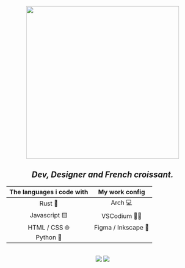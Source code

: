 <div align="center">

[<img width=400 src="https://kelbazz.github.io/assets/svg/loko_graph.svg">](https://kelbazz.github.io)
## _Dev, Designer and French croissant._

| The languages i code with |      My work config      |
|:-------------------------:|:------------------------:|
|          Rust 🦀          |         Arch 💻        |
|       Javascript 🟨       |       VSCodium 👨‍💻       |
|       HTML / CSS 🌐       |   Figma / Inkscape 🎨   |
|         Python 🐍         |  <!--      yay      -->  |

<br />

<img src="https://github-readme-stats.vercel.app/api?username=kelbazz&hide_rank=true&show_icons=true&include_all_commits=true&line_height=25&hide_border=true&bg_color=0f1020&text_color=0099ff&icon_color=0099ff&title_color=0099ff&custom_title=My%20stats%20on%20Github" />

<img src="https://github-readme-stats.vercel.app/api/top-langs?username=kelbazz&langs_count=8&layout=compact&hide_border=true&bg_color=0f1020&text_color=0099ff&icon_color=0099ff&title_color=0099ff&custom_title=In%20what%20languages%20do%20I%20code%20?" />

</div>
